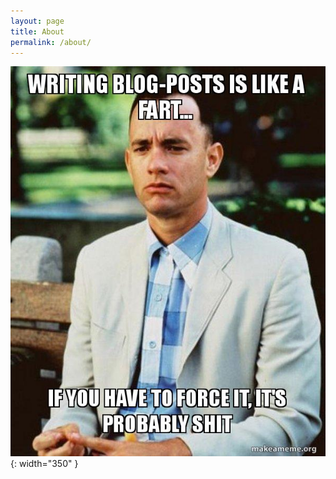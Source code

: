 ```yaml
---
layout: page
title: About
permalink: /about/
---
```


![image tooltip here](/assets/meme1.jpg){: width="350" }